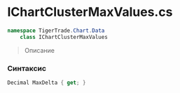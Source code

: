 
# IChartClusterMaxValues.cs
```csharp
namespace TigerTrade.Chart.Data  
    class IChartClusterMaxValues
```

> Описание

### Синтаксис
```csharp
Decimal MaxDelta { get; }
```
